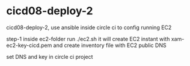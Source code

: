 # cicd08-deploy-2
cicd08-deploy-2, use ansible inside circle ci to config running EC2


step-1
inside ec2-folder run ./ec2.sh
it will create EC2 instant with xam-ec2-key-cicd.pem
and create inventory file with EC2 public DNS

set DNS and key in circle ci project
